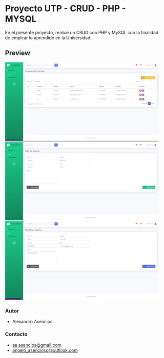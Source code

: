 # Proyecto UTP - CRUD - PHP - MYSQL
En el presente proyecto, realice un CRUD con PHP y MySQL con la finalidad de emplear lo aprendido en la Universidad.

## Preview

![Proyecti UTP](./img/imgproject.png)
![Proyecti UTP](./img/altacliente.png)
![Proyecti UTP](./img/modificarcliente.png)

### Autor
- Alexandro Asencios

### Contacto
- [aa.asencios@gmail.com](mailto:aa.asenciosg@gmail.com)
- [angelo_asenciosg@outlook.com](mailto:angelo_asenciosg@outlook.com)
